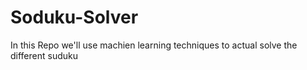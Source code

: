 # Soduku-Solver
In this Repo we'll use machien learning techniques to actual solve the different suduku
